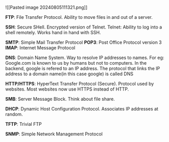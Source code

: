 ![[Pasted image 20240805111321.png]]

**FTP**: File Transfer Protocol. Ability to move files in and out of a server.

**SSH**: Secure SHell. Encrypted version of Telnet.
Telnet: Ability to log into a shell remotely. Works hand in hand with SSH.

**SMTP**: Simple Mail Transfer Protocol
**POP3**: Post Office Protocol version 3
**IMAP**: Internet Message Protocol

**DNS**: Domain Name System. Way to resolve IP addresses to names. For eg: Google.com is known to us by humans but not to computers. In the backend, google is refered to an IP address. The protocol that links the IP address to a domain name(in this case google) is called DNS

**HTTP/HTTPS**: HyperText Transfer Protocol (Secure). Protocol used by websites. Most websites now use HTTPS instead of HTTP. 

**SMB**: Server Message Block. Think about file share.

**DHCP**: Dynamic Host Configuration Protocol. Associates IP addresses at random. 

**TFTP**: Trivial FTP

**SNMP**: Simple Network Management Protocol